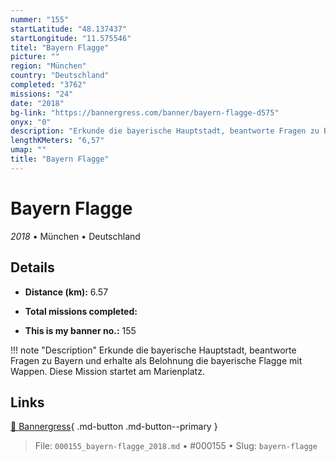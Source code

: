 ```yaml
---
nummer: "155"
startLatitude: "48.137437"
startLongitude: "11.575546"
titel: "Bayern Flagge"
picture: ""
region: "München"
country: "Deutschland"
completed: "3762"
missions: "24"
date: "2018"
bg-link: "https://bannergress.com/banner/bayern-flagge-d575"
onyx: "0"
description: "Erkunde die bayerische Hauptstadt, beantworte Fragen zu Bayern und erhalte als Belohnung die bayerische Flagge mit Wappen.\nDiese Mission startet am Marienplatz."
lengthKMeters: "6,57"
umap: ""
title: "Bayern Flagge"
---
```

# Bayern Flagge

*2018* • München • Deutschland



## Details
- **Distance (km):** 6.57

- **Total missions completed:** 
- **This is my banner no.:** 155


!!! note "Description"
    Erkunde die bayerische Hauptstadt, beantworte Fragen zu Bayern und erhalte als Belohnung die bayerische Flagge mit Wappen.
Diese Mission startet am Marienplatz.



## Links
[🔗 Bannergress](https://bannergress.com/banner/bayern-flagge-d575){ .md-button .md-button--primary }



> File: `000155_bayern-flagge_2018.md` • #000155 • Slug: `bayern-flagge`
